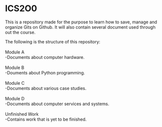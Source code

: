 # ICS2O0
This is a repository made for the purpose to learn how to save, manage and organize Gits on Github.
It will also contain several document used through out the course.

The following is the structure of this repository:<br />
<br />
Module A<br />
  -Documents about computer hardware.<br /><br />
Module B<br />
  -Douments about Python programming.<br /><br />
Module C<br />
  -Documents about various case studies.<br /><br />
Module D<br />
  -Documents about computer services and systems.<br /><br />
Unfinished Work<br />
  -Contains work that is yet to be finished.
